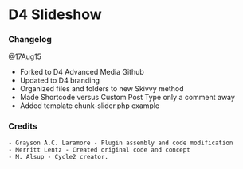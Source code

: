 D4 Slideshow
========

### Changelog

@17Aug15 
  - Forked to D4 Advanced Media Github
  - Updated to D4 branding
  - Organized files and folders to new Skivvy method
  - Made Shortcode versus Custom Post Type only a comment away
  - Added template chunk-slider.php example


### Credits
	- Grayson A.C. Laramore - Plugin assembly and code modification
	- Merritt Lentz - Created original code and concept
	- M. Alsup - Cycle2 creator.